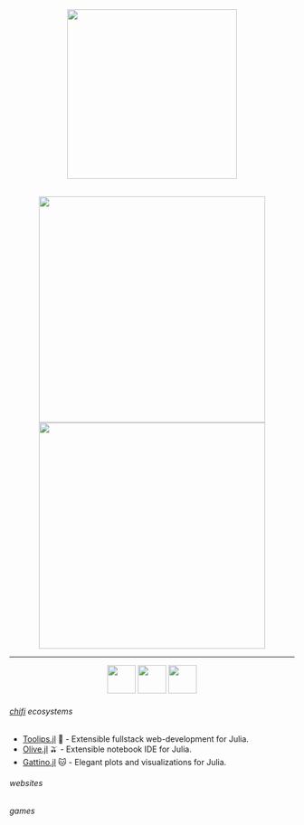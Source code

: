 <div align = "center">
 <img src="https://github.com/emmettgb/emmettgb/blob/main/emsgithub.png" width=300></img>
 </br></br>


  

<img src = "https://github.com/emmettgb/emmett-stats/blob/master/generated/overview.svg" width=400></img> <img src = "https://github.com/emmettgb/emmett-stats/blob/master/generated/languages.svg" width=400>
<hr></hr>
<a href="http://medium.com/@emmaccode"><img src="https://github.com/gauravghongde/social-icons/blob/master/SVG/Color/Medium.svg" width="50" height="50"></svg></a>
<a href="https://www.youtube.com/channel/UCruzXIngBV2dlgjX1_HZRzw"><img src="https://github.com/gauravghongde/social-icons/blob/master/SVG/Color/Youtube.svg" width="50" height="50"></svg></a>
<a href="https://twitter.com/emmaccode"><img src="https://github.com/gauravghongde/social-icons/blob/master/SVG/Color/Twitter.svg" width="50" height="50"></svg></a>
</div>
<div align = "left">
 

 

 
###### [chifi](https://github.com/ChifiSource) ecosystems
- [Toolips.jl](https://github.com/ChifiSource#toolips) 🌷 - Extensible fullstack web-development for Julia.
- [Olive.jl](https://github.com/ChifiSource#olive) 🫒 - Extensible notebook IDE for Julia.
- [Gattino.jl](https://github.com/ChifiSource#gattino) 🐱 - Elegant plots and visualizations for Julia.
###### websites

###### games
